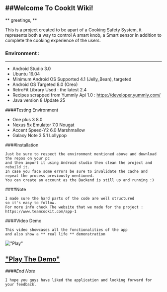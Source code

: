 

##Welcome To CookIt Wiki! 
----------

** greetings, ** 

This is a project created to be apart of a Cooking Safety System, it represents both a way to control A smart knob, a Smart sensor in addition to complete the cooking experience of the users.

    
### Environment :
----------


* Android Studio 3.0
* Ubuntu 16.04  
* Minimum Android OS Supported 4.1 (Jelly_Bean), targeted 
* Android OS Targeted 8.0 (Oreo)
* RetroFit Library Used : the latest 2.4 
* Recipes scrapped from Yummly Api 1.0 : https://developer.yummly.com/
* Java version 8 Update 25

####Testing Environment   
* One plus 3 8.0  
* Nexus 5x Emulator 7.0 Nougat 
* Accent Speed-Y2 6.0 Marshmallow  
* Galaxy Note 3 5.1 Lollypop  
    
####Installation  

	Just be sure to respect the environment mentioned above and download the repos on your pc    
    and then import it using Android studio then clean the project and rebuild it.   
    In case you face some errors be sure to invalidate the cache and repeat the process previously mentioned.  
    You can create an account as the Backend is still up and running :)
    
####Note

    I made sure the hard parts of the code are well structured    
    so it's easy to follow. 
    For more info check The website that we made for the project : https://www.teamcookit.com/app-1

####Video Demo  


	This video showcases all the fonctionalities of the app 
	and also show a ** real life ** demonstration

!["Play"](https://i.ytimg.com/vi/CVXp3ZgUIr8/maxresdefault.jpg) 

["Play The Demo"](https://www.youtube.com/watch?v=ffXbfDcBG6U)
------------------------------
    
    
*####End Note*  

    I hope you guys have liked the application and looking forward for your feedback. 
